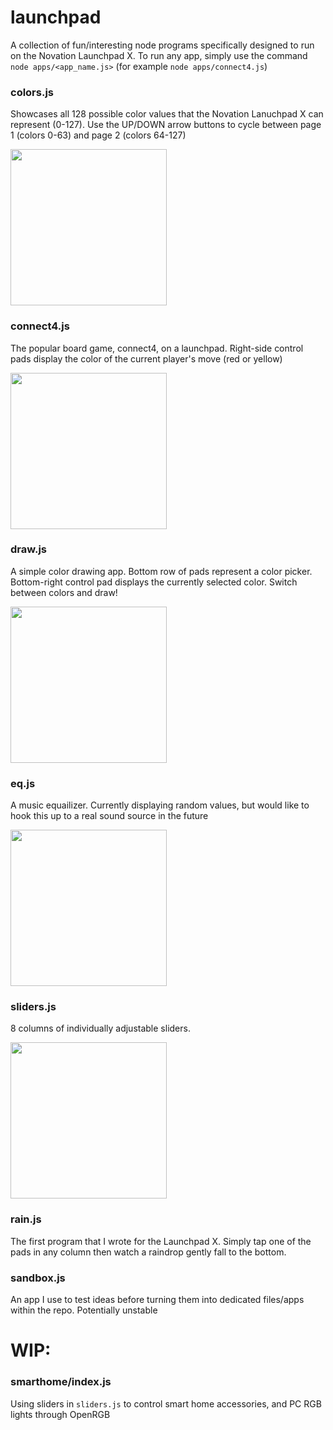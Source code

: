 # launchpad
A collection of fun/interesting node programs specifically designed to run on the Novation Launchpad X. To run any app, simply use the command `node apps/<app_name.js>` (for example `node apps/connect4.js`)

### colors.js
Showcases all 128 possible color values that the Novation Lanuchpad X can represent (0-127). Use the UP/DOWN arrow buttons to cycle between page 1 (colors 0-63) and page 2 (colors 64-127)

<img src="https://github.com/user-attachments/assets/131e3850-743c-47b2-bde1-0f8b3b75b5ea" width="250" height="auto">

### connect4.js
The popular board game, connect4, on a launchpad. Right-side control pads display the color of the current player's move (red or yellow)

<img src="https://github.com/user-attachments/assets/01f35a13-ffea-4411-b8a5-acd6a7536a91" width="250" height="auto">

### draw.js
A simple color drawing app. Bottom row of pads represent a color picker. Bottom-right control pad displays the currently selected color. Switch between colors and draw!

<img src="https://github.com/user-attachments/assets/0db6e3b0-70fc-4ff5-9f9d-9d919ab7c962" width="250" height="auto">

### eq.js
A music equailizer. Currently displaying random values, but would like to hook this up to a real sound source in the future

<img src="https://github.com/user-attachments/assets/ca3f7972-3eff-468e-b334-d4cca3d9b25d" width="250" height="auto">

### sliders.js
8 columns of individually adjustable sliders.

<img src="https://github.com/user-attachments/assets/297048ef-d86a-4b80-80a1-021175005caa" width="250" height="auto">

### rain.js
The first program that I wrote for the Launchpad X. Simply tap one of the pads in any column then watch a raindrop gently fall to the bottom.

### sandbox.js
An app I use to test ideas before turning them into dedicated files/apps within the repo. Potentially unstable

# WIP:

### smarthome/index.js
Using sliders in `sliders.js` to control smart home accessories, and PC RGB lights through OpenRGB
